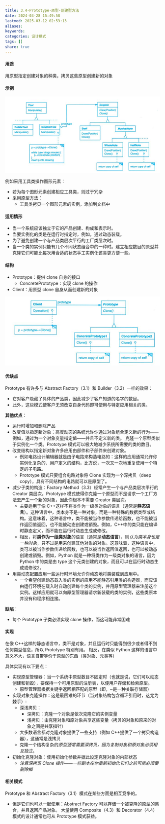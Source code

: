 ```yaml
---
title: 3.4-Prototype-原型-创建型方法
date: 2024-03-28 15:49:58
lastmod: 2025-03-12 02:53:13
aliases: 
keywords: 
categories: 设计模式
tags: []
share: true
---
```





#### 用途

用原型指定创建对象的种类，拷贝这些原型创建新的对象


#### 示例
![](./assets/3.4-Prototype-%E5%8E%9F%E5%9E%8B-%E5%88%9B%E5%BB%BA%E5%9E%8B%E6%96%B9%E6%B3%95/image-2023-09-26_12-32-40-532.png)

例如采用工具类操作图形元素：
- 若为每个图形元素创建相应工具类，则过于冗杂
- 采用原型方法：
	- 工具类拷贝一个图形元素的实例，添加到文档中


#### 适用情形

- 当一个系统应该独立于它的产品创建、构成和表示时。
- 当要实例化的类是在运行时指定时，例如，通过动态装载。
- 为了避免创建一个与产品类层次平行的工厂类层次时。
- 当一个类的实例只能有几个不同状态组合中的一种时。建立相应数目的原型并克隆它们可能比每次用合适的状态手工实例化该类更方便一些。


#### 结构

- Prototype：提供 clone 自身的接口
	- ConcretePrototype：实现 clone 的操作
- Client：用原型 clone 自身从而创建新的对象

![](./assets/3.4-Prototype-%E5%8E%9F%E5%9E%8B-%E5%88%9B%E5%BB%BA%E5%9E%8B%E6%96%B9%E6%B3%95/image-2023-09-26_12-51-54-343.png)

#### 优缺点

Prototype 有许多与 Abstract Factory（3.1）和 Builder（3.2）一样的效果：
- 它对客户隐藏了具体的产品类，因此减少了客户知道的名字的数目。
- 此外，这些模式使客户无须改变自身代码即可使用与特定应用相关的类。

**其他优点**：
- 运行时增加和删除产品
- 改变值以指定新对象：高度动态的系统允许你通过对象组合定义新的行为——例如，通过为一个对象变量指定值——并且不定义新的类。
  克隆一个原型类似于实例化一个类。Prototype 模式可以极大地减少系统所需要的类的数目。
- 改变结构以指定新对象许多应用由部件和子部件来创建对象。
	- 例如电路设计编辑器就是由子电路来构造电路的：这样的应用通常允许你实例化复杂的、用户定义的结构，比方说，一次又一次地重复使用一个特定的子电路。
	- Prototype 模式只要组合电路对象将 Clone 实现为一个深拷贝（deep copy），具有不同结构的电路就可以是原型了。
- 减少子类的构造：Factory Method（3.3）经常产生一个与产品类层次平行的 Creator 类层次。Prototype 模式使得你克隆一个原型而不是请求一个工厂方法去产生一个新的对象，因此你根本不需要 Creator 类层次。
	- 主要适用于像 C++这样不将类作为一级类对象的语言（通常是**静态语言**）。这种语言中，类本身不是一种对象，而是一种特殊的数据类型或结构。这意味着，这种语言中，类不能被当作参数传递给函数，也不能被当作返回值返回，也不能被动态创建或销毁。例如，C++中的类只能在编译时静态定义，而不能在运行时动态生成或修改。
	- 相反，将**类作为一级类对象**的语言（通常是**动态语言**），则*认为类本身也是一种对象*，只不过是用来创建其他对象的对象。这意味着，这种语言中，类可以被当作参数传递给函数，也可以被当作返回值返回，也可以被动态创建或销毁。例如，Python 就是一种将类作为一级类对象的语言，因为 Python 中的类是由 type 这个元类创建的对象，而且可以在运行时动态生成或修改2。
- 用类动态配置应用一些运行时环境允许你动态地将类装载到应用中。
	- 一个希望创建动态载入类的实例的应用不能静态引用类的构造器，而应该由运行环境在载入时自动创建每个类的实例，并用原型管理器来注册这个实例。这样应用就可以向原型管理器请求新装载的类的实例，这些类原本并没有和程序相连接。


**缺陷**：
- 每个 Prototype 子类必须实现 clone 操作，而这可能非常困难

#### 实现

在像 C++这样的静态语言中，类不是对象，并且运行时只能得到很少或者得不到任何类型信息，所以 Prototype 特别有用。
相反，在类似 Python 这样的语言中意义不大，语言自带等价于原型的东西（类对象、元类等）

具体实现有以下要点：
- 实现原型管理器：当一个系统中原型数目不固定时（也就是说，它们可以动态创建和销毁），要保持一个可用原型的注册表，以便用户存储和检索原型。
	- 原型管理器根据关键字返回相匹配的原型（即，~是一种关联存储器）
- 实现对象克隆操作：这是最困难的环节（当对象结构包含循环引用时，这尤为棘手）:
	- 深浅拷贝：
		- 深拷贝：克隆一个对象是依次克隆它的实例变量
		- 浅拷贝：由克隆对象和原对象共享这些变量（拷贝的对象和原来的对象之间是共享指针）
	- 大多数语言都对克隆对象提供了一些支持（例如 C++提供了一个拷贝构造器），这通常是浅拷贝
	- 克隆一个结构复杂的*原型通常需要深拷贝，因为复制对象和原对象必须相互独立*。
- 初始化克隆对象：使用初始化参数并据此设定克隆对象的内部状态
	- *注意深拷贝 Clone 操作——一些副本在你重新初始化它们之前可能必须要删除掉*


#### 相关模式
Prototype 和 Abstract Factory（3.1）模式在某些方面是相互竞争的。
- 但是它们也可以一起使用：Abstract Factory 可以存储一个被克隆的原型的集合，并且返回产品对象。
大量使用 Composite（4.3）和 Decorator（4.4）模式的设计通常也可从 Prototype 模式获益。